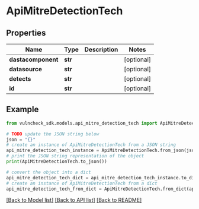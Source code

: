 # ApiMitreDetectionTech


## Properties

Name | Type | Description | Notes
------------ | ------------- | ------------- | -------------
**dastacomponent** | **str** |  | [optional] 
**datasource** | **str** |  | [optional] 
**detects** | **str** |  | [optional] 
**id** | **str** |  | [optional] 

## Example

```python
from vulncheck_sdk.models.api_mitre_detection_tech import ApiMitreDetectionTech

# TODO update the JSON string below
json = "{}"
# create an instance of ApiMitreDetectionTech from a JSON string
api_mitre_detection_tech_instance = ApiMitreDetectionTech.from_json(json)
# print the JSON string representation of the object
print(ApiMitreDetectionTech.to_json())

# convert the object into a dict
api_mitre_detection_tech_dict = api_mitre_detection_tech_instance.to_dict()
# create an instance of ApiMitreDetectionTech from a dict
api_mitre_detection_tech_from_dict = ApiMitreDetectionTech.from_dict(api_mitre_detection_tech_dict)
```
[[Back to Model list]](../README.md#documentation-for-models) [[Back to API list]](../README.md#documentation-for-api-endpoints) [[Back to README]](../README.md)


